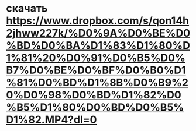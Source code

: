 # скачать https://www.dropbox.com/s/qon14h2jhww227k/%D0%9A%D0%BE%D0%BD%D0%BA%D1%83%D1%80%D1%81%20%D0%91%D0%B5%D0%B7%D0%BE%D0%BF%D0%B0%D1%81%D0%BD%D1%8B%D0%B9%20%D0%98%D0%BD%D1%82%D0%B5%D1%80%D0%BD%D0%B5%D1%82.MP4?dl=0
